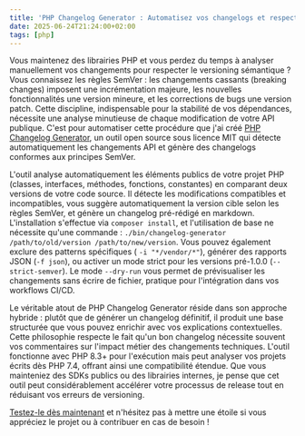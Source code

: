 ```yaml
---
title: 'PHP Changelog Generator : Automatisez vos changelogs et respectez SemVer'
date: 2025-06-24T21:24:00+02:00
tags: [php]
---
```

Vous maintenez des librairies PHP et vous perdez du temps à analyser manuellement vos changements pour respecter le versioning sémantique ? Vous
connaissez les règles SemVer : les changements cassants (breaking changes) imposent une incrémentation majeure, les nouvelles fonctionnalités une
version mineure, et les corrections de bugs une version patch. Cette discipline, indispensable pour la stabilité de vos dépendances, nécessite une
analyse minutieuse de chaque modification de votre API publique. C'est pour automatiser cette procédure que j'ai
créé [PHP Changelog Generator](https://github.com/xavierleune/php-changelog-generator), un outil open source sous licence MIT qui détecte
automatiquement les changements API et génère des changelogs conformes aux principes SemVer.

L'outil analyse automatiquement les éléments publics de votre projet PHP (classes, interfaces, méthodes, fonctions, constantes) en comparant deux
versions de votre code source. Il détecte les modifications compatibles et incompatibles, vous suggère automatiquement la version cible selon les
règles SemVer, et génère un changelog pré-rédigé en markdown. L'installation s'effectue via `composer install`, et l'utilisation de base ne nécessite
qu'une commande : `./bin/changelog-generator /path/to/old/version /path/to/new/version`. Vous pouvez également exclure des patterns spécifiques (
`-i "*/vendor/*"`), générer des rapports JSON (`-f json`), ou activer un mode strict pour les versions pré-1.0.0 (`--strict-semver`). Le mode
`--dry-run` vous permet de prévisualiser les changements sans écrire de fichier, pratique pour l'intégration dans vos workflows CI/CD.

Le véritable atout de PHP Changelog Generator réside dans son approche hybride : plutôt que de générer un changelog définitif, il produit une base
structurée que vous pouvez enrichir avec vos explications contextuelles. Cette philosophie respecte le fait qu'un bon changelog nécessite souvent vos
commentaires sur l'impact métier des changements techniques. L'outil fonctionne avec PHP 8.3+ pour l'exécution mais peut analyser vos projets écrits
dès PHP 7.4, offrant ainsi une compatibilité étendue. Que vous mainteniez des SDKs publics ou des librairies internes, je pense que cet outil peut 
considérablement accélérer votre processus de release tout en réduisant vos erreurs de versioning.

[Testez-le dès maintenant](https://github.com/xavierleune/php-changelog-generator) et n'hésitez pas à mettre une étoile si vous appréciez le 
projet ou à contribuer en cas de besoin !